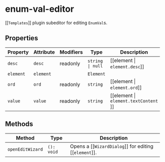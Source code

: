 # enum-val-editor

[[`Templates`]] plugin subeditor for editing `EnumVal`s.

## Properties

| Property  | Attribute | Modifiers | Type             | Description                           |
|-----------|-----------|-----------|------------------|---------------------------------------|
| `desc`    | `desc`    | readonly  | `string \| null` | [[element \| `element.desc`]]         |
| `element` | `element` |           | `Element`        |                                       |
| `ord`     | `ord`     | readonly  | `string`         | [[element \| `element.ord`]]          |
| `value`   | `value`   | readonly  | `string`         | [[element \| `element.textContent` ]] |

## Methods

| Method           | Type       | Description                                      |
|------------------|------------|--------------------------------------------------|
| `openEditWizard` | `(): void` | Opens a [[`WizardDialog`]] for editing [[`element`]]. |
